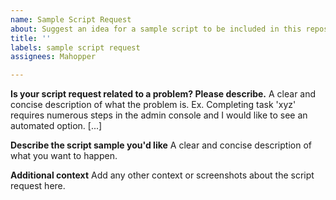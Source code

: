 ```yaml
---
name: Sample Script Request
about: Suggest an idea for a sample script to be included in this repository
title: ''
labels: sample script request
assignees: Mahopper

---
```


**Is your script request related to a problem? Please describe.**
A clear and concise description of what the problem is. Ex. Completing task 'xyz' requires numerous steps in the admin console and I would like to see an automated option. [...]

**Describe the script sample you'd like**
A clear and concise description of what you want to happen.

**Additional context**
Add any other context or screenshots about the script request here.
